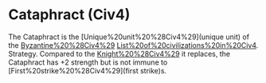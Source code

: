 # Cataphract (Civ4)

The Cataphract is the [Unique%20unit%20%28Civ4%29](unique unit) of the [Byzantine%20%28Civ4%29](Byzantine) [List%20of%20civilizations%20in%20Civ4](civilization).
Strategy.
Compared to the [Knight%20%28Civ4%29](Knight) it replaces, the Cataphract has +2 strength but is not immune to [First%20strike%20%28Civ4%29](first strike)s.